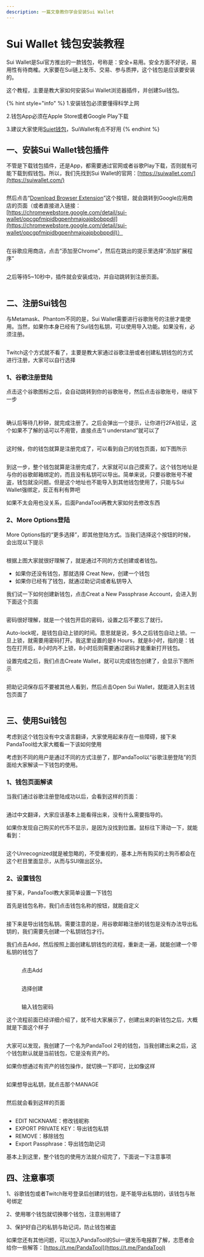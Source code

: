 ```yaml
---
description: 一篇文章教你学会安装Sui Wallet
---
```


# Sui Wallet 钱包安装教程

Sui Wallet是Sui官方推出的一款钱包，号称是：安全+易用。安全方面不好说，易用性有待商榷。大家要在Sui链上发币、交易、参与质押，这个钱包是应该要安装的。

这个教程，主要是教大家如何安装Sui Wallet浏览器插件，并创建Sui钱包。

{% hint style="info" %}
1.安装钱包必须要懂得科学上网

2.钱包App必须在Apple Store或者Google Play下载

3.建议大家使用[Suiet钱包](suiet.md)，SuiWallet有点不好用
{% endhint %}

## 一、安装Sui Wallet钱包插件

不管是下载钱包插件，还是App，都需要通过官网或者谷歌Play下载，否则就有可能下载到假钱包。所以，我们先找到Sui Wallet的官网：[https://suiwallet.com/](https://suiwallet.com/)

<figure><img src="../.gitbook/assets/1 (3).png" alt=""><figcaption></figcaption></figure>

然后点击“[Download Browser Extension](https://chrome.google.com/webstore/detail/sui-wallet/opcgpfmipidbgpenhmajoajpbobppdil)”这个按钮，就会跳转到Google应用商店的页面（或者直接进入链接：[https://chromewebstore.google.com/detail/sui-wallet/opcgpfmipidbgpenhmajoajpbobppdil](https://chromewebstore.google.com/detail/sui-wallet/opcgpfmipidbgpenhmajoajpbobppdil)）

<figure><img src="../.gitbook/assets/2 (3).png" alt=""><figcaption></figcaption></figure>

在谷歌应用商店，点击“添加至Chrome”，然后在跳出的提示里选择“添加扩展程序”

<figure><img src="../.gitbook/assets/3 (2).png" alt=""><figcaption></figcaption></figure>

之后等待5\~10秒中，插件就会安装成功，并自动跳转到注册页面。

<figure><img src="../.gitbook/assets/4 (1).png" alt=""><figcaption></figcaption></figure>

## 二、注册Sui钱包

与Metamask、Phantom不同的是，Sui Wallet需要进行谷歌账号的注册才能使用。当然，如果你本身已经有了Sui钱包私钥，可以使用导入功能。如果没有，必须注册。

<figure><img src="../.gitbook/assets/5 (1).png" alt=""><figcaption></figcaption></figure>

Twitch这个方式就不看了，主要是教大家通过谷歌注册或者创建私钥钱包的方式进行注册，大家可以自行选择

### 1、谷歌注册登陆

点击这个谷歌图标之后，会自动跳转到你的谷歌账号，然后点击谷歌账号，继续下一步

<figure><img src="../.gitbook/assets/6.png" alt=""><figcaption></figcaption></figure>

<figure><img src="../.gitbook/assets/7.png" alt=""><figcaption></figcaption></figure>

确认后等待几秒钟，就完成注册了。之后会弹出一个提示，让你进行2FA验证，这个如果不了解的话可以不用管，直接点击“I understand”就可以了

<figure><img src="../.gitbook/assets/8 (1).png" alt=""><figcaption></figcaption></figure>

这时候，你的钱包就算是注册完成了，可以看到自己的钱包页面，如下图所示

<figure><img src="../.gitbook/assets/9 (1).png" alt=""><figcaption></figcaption></figure>

到这一步，整个钱包就算是注册完成了，大家就可以自己摸索了。这个钱包地址是与你的谷歌邮箱绑定的，而且没有私钥可以导出。简单来说，只要谷歌账号不被盗，钱包就没问题。但是这个地址也不能导入到其他钱包使用了，只能与Sui Wallet强绑定，反正有利有弊吧

如果不太会用也没关系，后面PandaTool再教大家如何去修改东西

### 2、More Options登陆

More Options指的“更多选择”，即其他登陆方式。当我们选择这个按钮的时候，会出现以下提示

<figure><img src="../.gitbook/assets/10.png" alt=""><figcaption></figcaption></figure>

根据上图大家就很好理解了，就是通过不同的方式创建或者钱包。

* 如果你还没有钱包，那就选择 Creat New，创建一个钱包
* 如果你已经有了钱包，就通过助记词或者私钥导入

我们试一下如何创建新钱包，点击Creat a New Passphrase Account，会进入到下面这个页面

<figure><img src="../.gitbook/assets/11.png" alt=""><figcaption></figcaption></figure>

密码很好理解，就是一个钱包开启的密码，设置之后不要忘了就行。

Auto-lock呢，是钱包自动上锁的时间。意思就是说，多久之后钱包自动上锁。一旦上锁，就需要用密码打开。我这里设置的是8 Hours，就是8小时，指的是：钱包在打开后，8小时内不上锁，8小时后则需要通过密码才能重新打开钱包。

设置完成之后，我们点击Create Wallet，就可以完成钱包创建了，会显示下图所示

<figure><img src="../.gitbook/assets/12 (1).png" alt=""><figcaption></figcaption></figure>

把助记词保存后不要被其他人看到，然后点击Open Sui Wallet，就能进入到主钱包页面了

<figure><img src="../.gitbook/assets/13.png" alt=""><figcaption></figcaption></figure>

## 三、使用Sui钱包

考虑到这个钱包没有中文语言翻译，大家使用起来存在一些障碍，接下来PandaTool给大家大概看一下该如何使用

考虑到不同的用户是通过不同的方式注册了，那PandaTool以“谷歌注册登陆”的页面给大家解读一下钱包的使用。

### 1、钱包页面解读

当我们通过谷歌注册登陆成功以后，会看到这样的页面：

<figure><img src="../.gitbook/assets/14 (1).png" alt=""><figcaption></figcaption></figure>

通过中文翻译，大家应该基本上能看得出来，没有什么需要指导的。

如果你发现自己购买的代币不显示，是因为没找到位置。鼠标往下滑动一下，就能看到：

<figure><img src="../.gitbook/assets/15.png" alt=""><figcaption></figcaption></figure>

这个Unrecognized就是被忽略的，不受重视的，基本上所有购买的土狗币都会在这个栏目里面显示，从而与SUI做出区分。

### 2、设置钱包

接下来，PandaTool教大家简单设置一下钱包

首先是钱包名称，我们点击钱包名称的按钮，就能自定义

<figure><img src="../.gitbook/assets/16.png" alt=""><figcaption></figcaption></figure>

接下来是导出钱包私钥。需要注意的是，用谷歌邮箱注册的钱包是没有办法导出私钥的，我们需要先创建一个私钥钱包才行。

我们点击Add，然后按照上面创建私钥钱包的流程，重新走一遍，就能创建一个带私钥的钱包了

<div>

<figure><img src="../.gitbook/assets/18.png" alt=""><figcaption><p>点击Add</p></figcaption></figure>

 

<figure><img src="../.gitbook/assets/19.png" alt=""><figcaption><p>选择创建</p></figcaption></figure>

 

<figure><img src="../.gitbook/assets/20.png" alt=""><figcaption><p>输入钱包密码</p></figcaption></figure>

</div>

这个流程前面已经详细介绍了，就不给大家展示了，创建出来的新钱包之后，大概就是下面这个样子

<figure><img src="../.gitbook/assets/21.png" alt=""><figcaption></figcaption></figure>

大家可以发现，我创建了一个名为PandaTool 2号的钱包，当我创建出来之后，这个钱包默认就是当前钱包，它是没有资产的。

如果你想通过有资产的钱包操作，就切换一下即可，比如像这样

<figure><img src="../.gitbook/assets/22.png" alt=""><figcaption></figcaption></figure>

如果想导出私钥，就点击那个MANAGE

<figure><img src="../.gitbook/assets/23.png" alt=""><figcaption></figcaption></figure>

然后就会看到这样的页面

<figure><img src="../.gitbook/assets/24.png" alt=""><figcaption></figcaption></figure>

* EDIT NICKNAME：修改钱昵称
* EXPORT PRIVATE KEY：导出钱包私钥
* REMOVE：移除钱包
* Export Passphrase：导出钱包助记词

基本上到这里，整个钱包的使用方法就介绍完了，下面说一下注意事项

## 四、注意事项

1、谷歌钱包或者Twitch账号登录后创建的钱包，是不能导出私钥的，该钱包与账号绑定

2、使用哪个钱包就切换哪个钱包，注意别用错了

3、保护好自己的私钥与助记词，防止钱包被盗

如果您还有其他问题，可以加入PandaTool的Sui一键发币电报群了解，志愿者会给你一些解答：[https://t.me/PandaTool](https://t.me/PandaTool)
